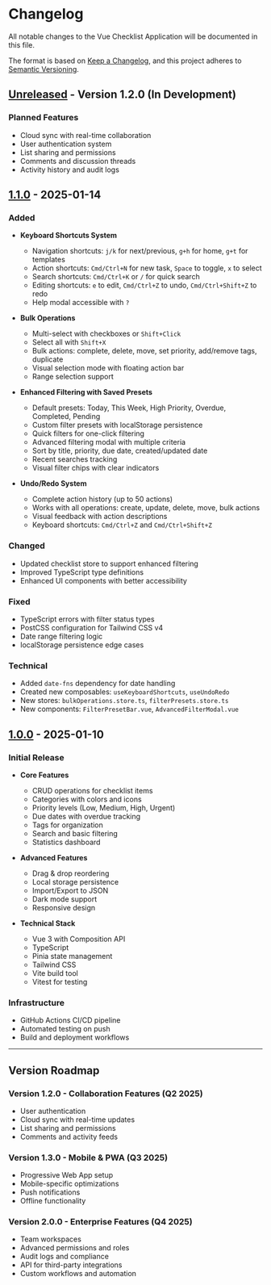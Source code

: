# Changelog

All notable changes to the Vue Checklist Application will be documented in this file.

The format is based on [Keep a Changelog](https://keepachangelog.com/en/1.0.0/),
and this project adheres to [Semantic Versioning](https://semver.org/spec/v2.0.0.html).

## [Unreleased] - Version 1.2.0 (In Development)

### Planned Features
- Cloud sync with real-time collaboration
- User authentication system
- List sharing and permissions
- Comments and discussion threads
- Activity history and audit logs

## [1.1.0] - 2025-01-14

### Added
- **Keyboard Shortcuts System**
  - Navigation shortcuts: `j/k` for next/previous, `g+h` for home, `g+t` for templates
  - Action shortcuts: `Cmd/Ctrl+N` for new task, `Space` to toggle, `x` to select
  - Search shortcuts: `Cmd/Ctrl+K` or `/` for quick search
  - Editing shortcuts: `e` to edit, `Cmd/Ctrl+Z` to undo, `Cmd/Ctrl+Shift+Z` to redo
  - Help modal accessible with `?`

- **Bulk Operations**
  - Multi-select with checkboxes or `Shift+Click`
  - Select all with `Shift+X`
  - Bulk actions: complete, delete, move, set priority, add/remove tags, duplicate
  - Visual selection mode with floating action bar
  - Range selection support

- **Enhanced Filtering with Saved Presets**
  - Default presets: Today, This Week, High Priority, Overdue, Completed, Pending
  - Custom filter presets with localStorage persistence
  - Quick filters for one-click filtering
  - Advanced filtering modal with multiple criteria
  - Sort by title, priority, due date, created/updated date
  - Recent searches tracking
  - Visual filter chips with clear indicators

- **Undo/Redo System**
  - Complete action history (up to 50 actions)
  - Works with all operations: create, update, delete, move, bulk actions
  - Visual feedback with action descriptions
  - Keyboard shortcuts: `Cmd/Ctrl+Z` and `Cmd/Ctrl+Shift+Z`

### Changed
- Updated checklist store to support enhanced filtering
- Improved TypeScript type definitions
- Enhanced UI components with better accessibility

### Fixed
- TypeScript errors with filter status types
- PostCSS configuration for Tailwind CSS v4
- Date range filtering logic
- localStorage persistence edge cases

### Technical
- Added `date-fns` dependency for date handling
- Created new composables: `useKeyboardShortcuts`, `useUndoRedo`
- New stores: `bulkOperations.store.ts`, `filterPresets.store.ts`
- New components: `FilterPresetBar.vue`, `AdvancedFilterModal.vue`

## [1.0.0] - 2025-01-10

### Initial Release
- **Core Features**
  - CRUD operations for checklist items
  - Categories with colors and icons
  - Priority levels (Low, Medium, High, Urgent)
  - Due dates with overdue tracking
  - Tags for organization
  - Search and basic filtering
  - Statistics dashboard

- **Advanced Features**
  - Drag & drop reordering
  - Local storage persistence
  - Import/Export to JSON
  - Dark mode support
  - Responsive design

- **Technical Stack**
  - Vue 3 with Composition API
  - TypeScript
  - Pinia state management
  - Tailwind CSS
  - Vite build tool
  - Vitest for testing

### Infrastructure
- GitHub Actions CI/CD pipeline
- Automated testing on push
- Build and deployment workflows

---

## Version Roadmap

### Version 1.2.0 - Collaboration Features (Q2 2025)
- User authentication
- Cloud sync with real-time updates
- List sharing and permissions
- Comments and activity feeds

### Version 1.3.0 - Mobile & PWA (Q3 2025)
- Progressive Web App setup
- Mobile-specific optimizations
- Push notifications
- Offline functionality

### Version 2.0.0 - Enterprise Features (Q4 2025)
- Team workspaces
- Advanced permissions and roles
- Audit logs and compliance
- API for third-party integrations
- Custom workflows and automation

[Unreleased]: https://github.com/Biftekic/ChecklistAppVue/compare/v1.1.0...HEAD
[1.1.0]: https://github.com/Biftekic/ChecklistAppVue/compare/v1.0.0...v1.1.0
[1.0.0]: https://github.com/Biftekic/ChecklistAppVue/releases/tag/v1.0.0